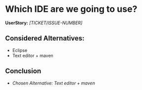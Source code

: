 # Which IDE are we going to use?
**UserStory:** *[TICKET/ISSUE-NUMBER]*

## Considered Alternatives:
* Eclipse
* Text editor + maven

## Conclusion
* *Chosen Alternative: Text editor + maven*